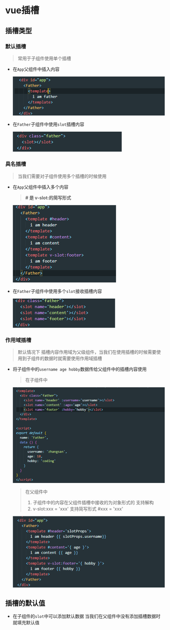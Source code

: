 # vue插槽

## 插槽类型

### 默认插槽

> 常用于子组件使用单个插槽

* 在`App`父组件中插入内容

  ![默认插槽](.\imgs\默认插槽.png)

* 在`Father`子组件中使用`slot`插槽内容

  ![默认插槽2](.\imgs\默认插槽2.png)

### 具名插槽

> 当我们需要对子组件使用多个插槽的时候使用

* 在`App`父组件中插入多个内容

  > **# 是 v-slot:的简写形式**

  ![具名插槽](.\imgs\具名插槽.png)

* 在`Father`子组件中使用多个`slot`接收插槽内容

  ![具名插槽2](.\imgs\具名插槽2.png)

### 作用域插槽

> 默认情况下 插槽内容作用域为父级组件，当我们在使用插槽的时候需要使用到子组件的数据时就需要使用作用域插槽

* 将子组件中的`username age hobby`数据传给父组件中的插槽内容使用

  > 在子组件中

  ![作用域插槽](.\imgs\作用域插槽.png)

  > 在父组件中
  >
  > 1. 子组件中的内容在父组件插槽中接收的为对象形式的  支持解构
  > 2. v-slot:xxx = 'xxx'  支持简写形式 #xxx = 'xxx'

  ![作用域插槽2](.\imgs\作用域插槽2.png)

## 插槽的默认值

* 在子组件的`slot`中可以添加默认数据  当我们在父组件中没有添加插槽数据时就填充默认值

